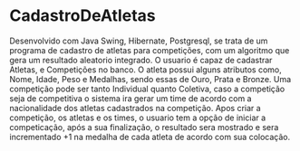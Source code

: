 # CadastroDeAtletas
Desenvolvido com Java Swing, Hibernate, Postgresql, se trata de um programa de cadastro de atletas para competições, com um algoritmo que gera um resultado aleatorio integrado.
O usuario é capaz de cadastrar Atletas, e Competições no banco.
O atleta possui alguns atributos como, Nome, Idade, Peso e Medalhas, sendo essas de Ouro, Prata e Bronze. Uma competição pode ser tanto Individual quanto Coletiva, caso a competição seja de competitiva o sistema ira gerar um time de acordo com a nacionalidade dos atletas cadastrados na competição. Apos criar a competição, os atletas e os times, o usuario tem a opção de iniciar a competicação, após a sua finalização, o resultado sera mostrado e sera incrementado +1 na medalha de cada atleta de acordo com sua colocação.

